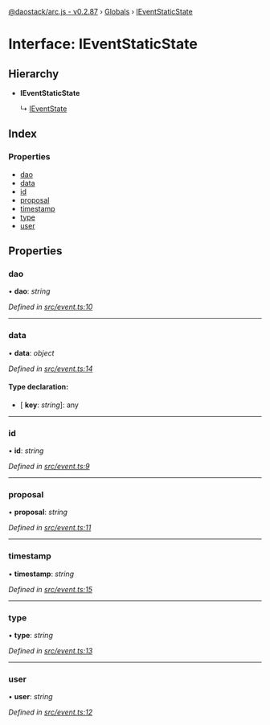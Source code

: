 [@daostack/arc.js - v0.2.87](../README.md) › [Globals](../globals.md) › [IEventStaticState](ieventstaticstate.md)

# Interface: IEventStaticState

## Hierarchy

* **IEventStaticState**

  ↳ [IEventState](ieventstate.md)

## Index

### Properties

* [dao](ieventstaticstate.md#dao)
* [data](ieventstaticstate.md#data)
* [id](ieventstaticstate.md#id)
* [proposal](ieventstaticstate.md#proposal)
* [timestamp](ieventstaticstate.md#timestamp)
* [type](ieventstaticstate.md#type)
* [user](ieventstaticstate.md#user)

## Properties

###  dao

• **dao**: *string*

*Defined in [src/event.ts:10](https://github.com/daostack/alchemy-monorepo/blob/6a18bc5/packages/arc.js/src/event.ts#L10)*

___

###  data

• **data**: *object*

*Defined in [src/event.ts:14](https://github.com/daostack/alchemy-monorepo/blob/6a18bc5/packages/arc.js/src/event.ts#L14)*

#### Type declaration:

* \[ **key**: *string*\]: any

___

###  id

• **id**: *string*

*Defined in [src/event.ts:9](https://github.com/daostack/alchemy-monorepo/blob/6a18bc5/packages/arc.js/src/event.ts#L9)*

___

###  proposal

• **proposal**: *string*

*Defined in [src/event.ts:11](https://github.com/daostack/alchemy-monorepo/blob/6a18bc5/packages/arc.js/src/event.ts#L11)*

___

###  timestamp

• **timestamp**: *string*

*Defined in [src/event.ts:15](https://github.com/daostack/alchemy-monorepo/blob/6a18bc5/packages/arc.js/src/event.ts#L15)*

___

###  type

• **type**: *string*

*Defined in [src/event.ts:13](https://github.com/daostack/alchemy-monorepo/blob/6a18bc5/packages/arc.js/src/event.ts#L13)*

___

###  user

• **user**: *string*

*Defined in [src/event.ts:12](https://github.com/daostack/alchemy-monorepo/blob/6a18bc5/packages/arc.js/src/event.ts#L12)*
